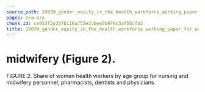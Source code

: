 ```yaml
---
source_path: 19039_gender_equity_in_the_health_workforce_working_paper_for_web_pdf.md
pages: n/a-n/a
chunk_id: ce913f2e33fb116a752e3cbee0b076c3af56cfb3
title: 19039_gender_equity_in_the_health_workforce_working_paper_for_web_pdf
---
```

# midwifery (Figure 2).

FIGURE 2. Share of women health workers by age group for nursing and midwifery personnel, pharmacists, dentists and physicians
